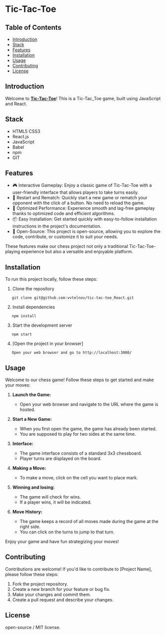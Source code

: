 # Tic-Tac-Toe 
## Table of Contents
- [Introduction](#introduction)
- [Stack](#stack)
- [Features](#features)
- [Installation](#installation)
- [Usage](#usage)
- [Contributing](#contributing)
- [License](#license)

## Introduction

Welcome to **[Tic-Tac-Toe](https://vvtelnov.github.io/tic-tac-toe_React)**! This is a Tic-Tac_Toe game, built using JavaScript and React.

## Stack

- HTML5 CSS3
- React.js
- JavaScript
- Babel
- npm
- GIT

## Features

- 🎮 Interactive Gameplay: Enjoy a classic game of Tic-Tac-Toe with a user-friendly interface that allows players to take turns easily.
- 🔁 Restart and Rematch: Quickly start a new game or rematch your opponent with the click of a button. No need to reload the game.
- 🚀 Optimized Performance: Experience smooth and lag-free gameplay thanks to optimized code and efficient algorithms.
- 📦 Easy Installation: Get started quickly with easy-to-follow installation instructions in the project's documentation.
- 🧩 Open-Source: This project is open-source, allowing you to explore the code, contribute, or customize it to suit your needs.

These features make our chess project not only a traditional Tic-Tac-Toe-playing experience but also a versatile and enjoyable platform.
## Installation

To run this project locally, follow these steps:

1. Clone the repository
```
   git clone git@github.com:vvtelnov/tic-tac-toe_React.git
```
2. Install dependencies
```
   npm install
```
3. Start the development server
```
   npm start
```
4. [Open the project in your browser]
```
   Open your web browser and go to http://localhost:3000/
```

## Usage

Welcome to our chess game! Follow these steps to get started and make your moves:

1. **Launch the Game:**
   - Open your web browser and navigate to the URL where the game is hosted.

2. **Start a New Game:**
   - When you first open the game, the game has already been started.
   - You are supposed to play for two sides at the same time.

3. **Interface:**
   - The game interface consists of a standard 3x3 chessboard.
   - Player turns are displayed on the board.

4. **Making a Move:**
   - To make a move, click on the cell you want to place mark.

5. **Winning and losing:**
   - The game will check for wins.
   - If a player wins, it will be indicated.

6. **Move History:**
   - The game keeps a record of all moves made during the game at the right side.
   - You can click on the turns to jump to that turn.

Enjoy your game and have fun strategizing your moves!

## Contributing
Contributions are welcome! If you'd like to contribute to [Project Name], please follow these steps:

1. Fork the project repository.
2. Create a new branch for your feature or bug fix.
3. Make your changes and commit them.
4. Create a pull request and describe your changes.

## License
open-source / MIT license.